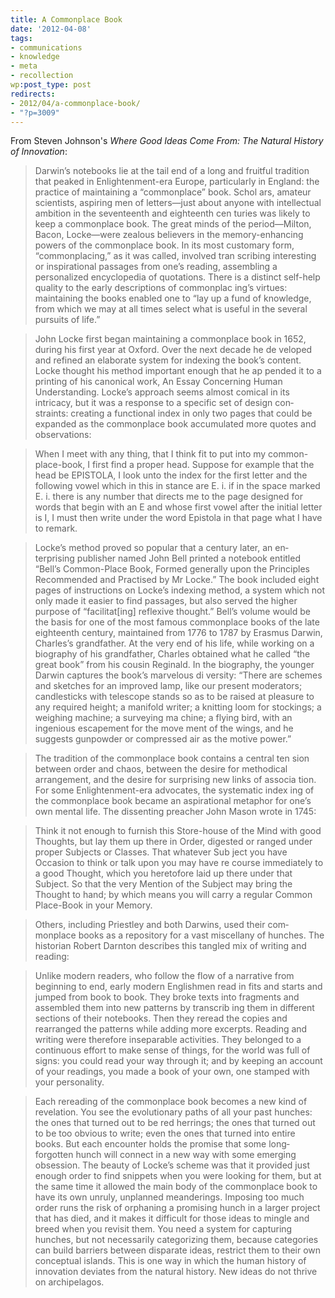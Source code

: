 ```yaml
---
title: A Commonplace Book
date: '2012-04-08'
tags:
- communications
- knowledge
- meta
- recollection
wp:post_type: post
redirects:
- 2012/04/a-commonplace-book/
- "?p=3009"
---
```


From Steven Johnson's _Where Good Ideas Come From: The Natural History of Innovation_:

> Darwin’s notebooks lie at the tail end of a long and fruitful tradition that peaked in Enlightenment-era Europe, particularly in England: the practice of maintaining a “commonplace” book. Schol­ ars, amateur scientists, aspiring men of letters—just about anyone with intellectual ambition in the seventeenth and eighteenth cen­ turies was likely to keep a commonplace book. The great minds of the period—Milton, Bacon, Locke—were zealous believers in the memory-enhancing powers of the commonplace book. In its most customary form, “commonplacing,” as it was called, involved tran­ scribing interesting or inspirational passages from one’s reading, assembling a personalized encyclopedia of quotations. There is a distinct self-help quality to the early descriptions of commonplac­ ing’s virtues: maintaining the books enabled one to “lay up a fund of knowledge, from which we may at all times select what is useful in the several pursuits of life.”

> John Locke first began maintaining a commonplace book in 1652, during his first year at Oxford. Over the next decade he de­ veloped and refined an elaborate system for indexing the book’s content. Locke thought his method important enough that he ap­ pended it to a printing of his canonical work, An Essay Concerning Human Understanding. Locke’s approach seems almost comical in its intricacy, but it was a response to a specific set of design con­ straints: creating a functional index in only two pages that could be expanded as the commonplace book accumulated more quotes and observations:

> When I meet with any thing, that I think fit to put into my common-place-book, I first find a proper head. Suppose for example that the head be EPISTOLA, I look unto the index for the first letter and the following vowel which in this in­ stance are E. i. if in the space marked E. i. there is any number that directs me to the page designed for words that begin with an E and whose first vowel after the initial letter is I, I must then write under the word Epistola in that page what I have to remark.

> Locke’s method proved so popular that a century later, an en­ terprising publisher named John Bell printed a notebook entitled “Bell’s Common-Place Book, Formed generally upon the Principles Recommended and Practised by Mr Locke.” The book included eight pages of instructions on Locke’s indexing method, a system which not only made it easier to find passages, but also served the higher purpose of “facilitat[ing] reflexive thought.” Bell’s volume would be the basis for one of the most famous commonplace books of the late eighteenth century, maintained from 1776 to 1787 by Erasmus Darwin, Charles’s grandfather. At the very end of his life, while working on a biography of his grandfather, Charles obtained what he called “the great book” from his cousin Reginald. In the biography, the younger Darwin captures the book’s marvelous di­ versity: “There are schemes and sketches for an improved lamp, like our present moderators; candlesticks with telescope stands so as to be raised at pleasure to any required height; a manifold writer; a knitting loom for stockings; a weighing machine; a surveying ma­ chine; a flying bird, with an ingenious escapement for the move­ ment of the wings, and he suggests gunpowder or compressed air as the motive power.”

> The tradition of the commonplace book contains a central ten­ sion between order and chaos, between the desire for methodical arrangement, and the desire for surprising new links of associa­ tion. For some Enlightenment-era advocates, the systematic index­ ing of the commonplace book became an aspirational metaphor for one’s own mental life. The dissenting preacher John Mason wrote in 1745:

> Think it not enough to furnish this Store-house of the Mind with good Thoughts, but lay them up there in Order, digested or ranged under proper Subjects or Classes. That whatever Sub­ ject you have Occasion to think or talk upon you may have re­ course immediately to a good Thought, which you heretofore laid up there under that Subject. So that the very Mention of the Subject may bring the Thought to hand; by which means you will carry a regular Common Place-Book in your Memory.

> Others, including Priestley and both Darwins, used their com­ monplace books as a repository for a vast miscellany of hunches. The historian Robert Darnton describes this tangled mix of writing and reading:

> Unlike modern readers, who follow the flow of a narrative from beginning to end, early modern Englishmen read in fits and starts and jumped from book to book. They broke texts into fragments and assembled them into new patterns by transcrib­ ing them in different sections of their notebooks. Then they reread the copies and rearranged the patterns while adding more excerpts. Reading and writing were therefore inseparable activities. They belonged to a continuous effort to make sense of things, for the world was full of signs: you could read your way through it; and by keeping an account of your readings, you made a book of your own, one stamped with your personality.

> Each rereading of the commonplace book becomes a new kind of revelation. You see the evolutionary paths of all your past hunches: the ones that turned out to be red herrings; the ones that turned out to be too obvious to write; even the ones that turned into entire books. But each encounter holds the promise that some long­ forgotten hunch will connect in a new way with some emerging obsession. The beauty of Locke’s scheme was that it provided just enough order to find snippets when you were looking for them, but at the same time it allowed the main body of the commonplace book to have its own unruly, unplanned meanderings. Imposing too much order runs the risk of orphaning a promising hunch in a larger project that has died, and it makes it difficult for those ideas to mingle and breed when you revisit them. You need a system for capturing hunches, but not necessarily categorizing them, because categories can build barriers between disparate ideas, restrict them to their own conceptual islands. This is one way in which the human history of innovation deviates from the natural history. New ideas do not thrive on archipelagos.
